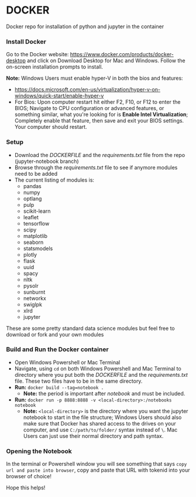 # DOCKER
Docker repo for installation of python and jupyter in the container

### Install Docker
Go to the Docker website:  https://www.docker.com/products/docker-desktop and click on Download Desktop for Mac and Windows.  Follow the on-screen installation prompts to install.

**Note:**  Windows Users must enable hyper-V in both the bios and features:
- https://docs.microsoft.com/en-us/virtualization/hyper-v-on-windows/quick-start/enable-hyper-v
- For Bios:  Upon computer restart hit either F2, F10, or F12 to enter the BIOS; Navigate to CPU configuration or advanced features, or something similar, what you're looking for is **Enable Intel Virtualization**; Completely enable that feature, then save and exit your BIOS settings.  Your computer should restart.

### Setup
- Download the *DOCKERFILE* and the *requirements.txt* file from the repo (jupyter-notebook branch)
- Browse through the *requirements.txt* file to see if anymore modules need to be added
- The current listing of modules is:
    - pandas
    - numpy
    - optlang
    - pulp
    - scikit-learn
    - leaflet
    - tensorflow
    - scipy
    - matplotlib
    - seaborn
    - statsmodels
    - plotly
    - flask
    - uuid
    - spacy
    - nltk
    - pysolr
    - sunburnt
    - networkx
    - swiglpk
    - xlrd
    - jupyter

These are some pretty standard data science modules but feel free to download or fork and your own modules
### Build and Run the Docker container
- Open Windows Powershell or Mac Terminal
- Navigate, using `cd` on both Windows Powershell and Mac Terminal to directory where you put both the *DOCKERFILE* and the *requirements.txt* file.  These two files have to be in the same directory.
- **Run:**  `docker build --tag=notebook .`
    - **Note:**  the period is important after *notebook* and must be included.
- **Run:**  `docker run -p 8888:8888 -v <local-directory>:/notebooks notebook`
    - **Note:**  `<local-directory>` is the directory where you want the jupyter notebook to start in the file structure; Windows Users should also make sure that Docker has shared access to the drives on your computer, and use `C:/path/to/folder/` syntax instead of `\`.  Mac Users can just use their normal directory and path syntax.

### Opening the Notebook
In the terminal or Powershell window you will see something that says `copy url and paste into browser`, copy and paste that URL with tokenid into your browser of choice!

Hope this helps!
